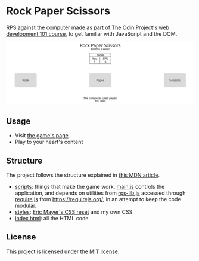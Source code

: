 # Rock Paper Scissors

RPS against the computer made as part of [The Odin Project's web development 101
course](https://www.theodinproject.com/courses/foundations/lessons/rock-paper-scissors),
to get familiar with JavaScript and the DOM.

![Screenshot of a game](./screenshot.png)

## Usage

- Visit [the game's page](https://lukylurks.github.io/rock-paper-scissors/)
- Play to your heart's content

## Structure

The project follows the structure explained in [this MDN
article](https://developer.mozilla.org/en-US/docs/Learn/Getting_started_with_the_web/Dealing_with_files).
- [scripts](./scripts/): things that make the game work. [main.js](./scripts/main.js) controls the application, and depends on utilities
from [rps-lib.js](./scripts/rps-lib.js) accessed through
[require.js](./scripts/require.js) from https://requirejs.org/, in an attempt to
keep the code modular.
- [styles](./styles/): [Eric Mayer's CSS
  reset](https://meyerweb.com/eric/tools/css/reset/) and my own CSS
- [index.html](./index.html): all the HTML code

## License

This project is licensed under the [MIT license](./LICENSE).
